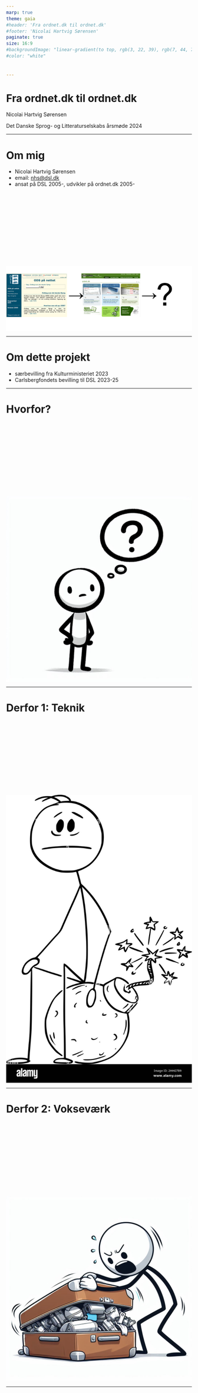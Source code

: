 ```yaml
---
marp: true
theme: gaia
#header: 'Fra ordnet.dk til ordnet.dk'
#footer: 'Nicolai Hartvig Sørensen'
paginate: true
size: 16:9
#backgroundImage: "linear-gradient(to top, rgb(3, 22, 39), rgb(7, 44, 79))"
#color: "white"


---
```


<style>
img {
    display: block;
    margin: 0 auto;
}
blockquote {
    border-left: 12px solid #0288d1;
}
blockquote::before {
    content: "";
}
</style>

<!-- paginate: skip
_class: invert lead -->

# Fra ordnet.dk til ordnet.dk

Nicolai Hartvig Sørensen

Det Danske Sprog- og Litteraturselskabs årsmøde 2024

<!--
Jeg hedder Nicolai og jeg er blevet bedt om at fortælle lidt om arbejdet med at udvikle en ny version af ordnet.dk
-->

---

# Om mig

- Nicolai Hartvig Sørensen
- email: [nhs@dsl.dk](mailto:nhs@dsl.dk)
- ansat på DSL 2005-, udvikler på ordnet.dk 2005-

![w:1024](images/tid.png)

<!-- 
Jeg arbejdet på DSL siden 2005, og jeg har faktisk arbejdet med ordnet.dk lige fra starten, så jeg var også med til det oprindelige "ODS på nettet".
-->

---

# Om dette projekt
  
- særbevilling fra Kulturministeriet 2023
- Carlsbergfondets bevilling til DSL 2023-25

<!--
Arbejdet med et nyt ordnet.dk var egentlig allerede i gang, men med en særbevilling fra Kulturministeriet 2023 sammen med Carlsbergfondets bevilling blev det muligt at indhente ekstern konsulenthjælp så vi kunne få **nye øjne** på opgaven.
-->

---

# Hvorfor?

![h:400px](images/hvorfor.jpeg)

<!--
Men først er det måske nødvendigt at fortælle hvorfor det overhovedet har været nødvendigt at med en ny version af ordnet.dk. 

Selvom den har kørt stort set uændret siden 2009 og 15 år er meget i it-sammenhæng, har vi egentlig ikke været utilfreds med den. 
-->

---

# Derfor 1: Teknik

![h:400px](images/bomb.jpg)

<!-- 
Den vigtigtste grund er simpelthen teknik. Hjemmesiden bliver drevet af gammel teknik som er svær at vedligeholde og som det er svært at finde konsulenter til

Den har også været meget svært at skalere op for at følge de flere og flere brugere gennem årene.

Det er simpelt hen en tikkende bombe - og på et tidspunkt inden alt for længe vil vi ikke kunne få sitet op igen efter et nedbrud.
-->

---

# Derfor 2: Vokseværk

![h:400px](images/growingpains.jpeg)

<!-- 
Den anden grund er vokseværk.

Oprindeligt var ordnet.dk designet til at vise kun to ordbøger, _Den Danske Ordbog_ og _Ordbog over det danske Sprog_. Men i mellemtiden er der kommet flere ordbøger til, så vi nu de sidste par år har hostet 12 online ordbøger.

DSL vil gerne samle alle ordbøger på samme site, ikke mindst for at bruge den store trafik til Den Danske Ordbog til at gøre opmærksom på de mere niche-prægede ordbøger.

Men:
-->

---

<style scoped>
img {
    padding: 200px 0 0 0;
}
</style>

![w:1024px](images/faneblade.png)

<!--
Det er der ikke plads til på det nuværende _ordnet.dk_ fordi navgiation mellem ordbøger foregår med et fanebladssystem.

Vi kan ikke få plads til alle 12 ordbøger så noget må i hvert fald ske.
-->

---

# Derfor 3: Brand-forvirring

![w:700px](images/ordnet.png)
![w:700px](images/ddo.png)

<!--
En tredje grund er brand-forvirring.

Vi har oplevet at mange brugere har haft svært ved afkode om de slår op i "ordnet.dk" eller i "Den Danske Ordbog", så der er et eller andet ved det nuværende site der forvirrer.

Det vigtigt at få håndteret denne forvirring, ikke mindst så Den Danske Ordbog kan stå stærkere i ansøgningssammenhæng. Fonde skal være sikre på hvad de faktisk støtter.
-->

---

# Derfor 4: Ændrede tider, ændrede brugere

![w:400px](images/caveman.jpeg)

<!-- 
Der er også sket noget med brugerne på de 15 år, og hjemmesiden er ikke rigtigt fulgt med tiderne.
-->

---

![w:1024px](images/devices.png)

<!--
Fx viser vores statistik at næsten halvdelen af alle brugere tilgår ordnet.dk fra en smartphone - også selv der findes en dedikeret app til mange af ordbøgerne. 

Og også selvom brugerne blive mødt af dette syn på en smartphone:
-->

---

![w:400px](images/mock.png)

<!--
Vi kan godt afsløre at vi ikke havde IKKE forudset hvor populære smartphones ville blive, da vi arbejdet med designet i 2008 og 2009...
-->

---

# Derfor 5: For meget af det hele

![h:400px](images/too_much.jpg)

<!--
For det femte har vi for meget af det hele, og det er også noget konsulenterne har gentaget over for os i processen.

Vi har så mange oplysninger at bliver svært at få overblik over vores sider.

For selvom ordnet.dk startede ret rent og fint, så er indholdet efterhånden vokset uden at vi rigtigt har lagt en plan for det.
-->

---

![w:1024px](images/forsimpling2.png)

<!--
Her er for eksempel Den Danske Ordbogs forside.

Der sker rigtig meget og der er mange forskellige oplysninger der kæmper om opmærksomheden.

Vi har en lang menu-navigation i venstre spalte, vi har nogle ordlister i højre spalte, vi har lidt tilfældigt placerede oplysninger i midterspalten. Hvad er det vi gerne vil fortælle brugerne er det vigtige her?
-->

---

![w:1024px](images/forsimpling1.png)

<!--
Det samme på en søgeresultatside. Der sker så meget at man faktisk vænner sig til kun at kigge i selve indholdsfeltet og ignorere alt uden om.
-->

---

# Dwarf

![h:800px](images/dwarf.png)

<!-- 
Da vi skulle vælge konsulenter, faldt valget på softwarehuset Dwarf. Vi kom især til at arbejde sammen med Mie og Adam og det var vi glade for.

Mie er brugergrænsefaldeekspert og benhård, og Adam er grafisk designer.
-->

---

# Overblik

![h:500px](images/map.jpeg)

<!-- 
Den opgave der blev stillet til Dwarf, var at skabe det manglende overblik over ordnet.dk med 12 ordbøger - og skabe et nyt grafisk design -- uden ødelægge forbindelsen til det gamle ordnet.dk.

* Hvordan sikrer vi at brugerne ved hvilken ordbog de søger i?
* Hvordan gør vi det muligt for brugerne at finde en ordbog de er interesseret i, når ordbøgerne er så mange og dækker så forskellige perioder?

De kunne ikke helt holde sig til den opgave, men det vender jeg tilbage til.
-->

---

![w:1024px](images/ddo_forside.png)

<!-- 
Her ser vi deres forslag til en ordbogs forside, i dette tilfælde Den Danske Ordbog, men det er tanken at alle ordbøger selvfølgelig er bygget op på den samme måde

Som vi kan se er antallet af centrale oplysninger reduceret til et søgefelt og for DDO, Dagens Ord

Det er det vigtige vi ønsker at brugerne skal se her.
-->

---

![w:1024px](images/ddo_forside_annoteret.png)

<!--
Hele venstre menu er nu flyttet til toppen og alle ordbøger får helt ensartede muligheder: Hjæp, Om ordbogen, Kontakt og eventuelt nyhder.
-->

---

![w:1024px](images/ddo_forside_navigation.png)

<!-- 

Vi kan også se at al omtale af ordnet.dk er forsvundet. Der er lagt vægt på at hver ordbog ligner et selvstændigt værk, så det er kun ordbogens navn og logo der fremgår.

Det er for at fortælle brugeren hvad de søger i lige nu og for at undgå sammenblandingen af fx Den Danske Ordbog og ordnet.dk.

For at navigere til en anden ordbog, åbner man et nagivationspanel ved at klikke på ordbogens navn med et traditionelt åbne-ikon
-->

---

![w:1024px](images/navigation.png)

<!-- 
Det ser vi her.
-->

---

![w:1024px](images/navigation_ordnet.png)

<!-- 
Det er først her navnet ordnet.dk fremgår, og man får straks en forklaring på hvad det er for et site.
-->

---

![w:1024px](images/navigation_navigation.png)

<!-- 
Til højre får man en liste over alle 12 ordbøger på ordnet.dk

De er inddelt i perioder så det er lettere at finde en ordbog man er interesseret i:

* Moderne dansk
* Nyere dansk
* Ældre dansk
* Klassiske sprog

-->

---

# Overblik: Farver

![w:1024px](images/farver.png)

<!-- 
Hver periode har sit farvetema. Der er for mange ordbøger til at hver ordbog kan få sit eget farvetema, men på denne måde, kan brugerne forhåbentlig nemmere opdage når de skifte til en ny periode.
-->

---

# 2 Søgning

<!-- Det var egentlig den opgave Dwarf havde fået, og vi synes at de løste den opgave godt.

Men det var umuligt at stoppe dem i også
at kigge på søgeresultatet, selvom vi flere gange huskede dem på at de måtte ikke ændre søgeresultatet ...

Jeg havde måske håbet på en lidt pænere stil til den søgenavigation som jeg i mellemtiden havde udviklet, men ikke mere end det.

Den gik ikke med Mie.
-->

---

<style scoped>
section {
    padding-top: 150px;
}
blockquote {
    font-size: 150%
}
</style>
DISCLAIMER:

> »Jeg hadede Dwarfs forslag til søgning første gang jeg så den« – _Fiktivt citat, Nicolai Hartvig Sørensen_ (2024)

<!--
Og jeg må indrømme at da Mie først fremlagde sine tanker om søgning, så var jeg faktisk skuffet - og jeg tænkte at hun slet ikke havde forstået opslag i ordbøger.

Men desværre var hun meget overbevisende ...
-->

<!--
Dwarf ønskede to ting:

1. Gøre det nemmere at vælge det rigtige ord
2. Et roligere søgeresultat

For at gøre det nemt at vælge det rigtige ord, vil Dwarf gerne væk fra de simple ordlister hvor man kun ser ordet og eventuelt en ordklasse, men ikke mere end det.

Et eksempel er autofuldførelseslisten - altså den ordliste der kommer frem når man skriver i søgefeltet
-->

---

![w:1024px](images/old_auto.png)

<!--
Dette er den nuværende autofuldførelse: Det er bare en liste af ord, og brugeren får ikke nogen hjælp til at vælge mellem ordene
-->

---

![w:1024px](images/new_auto.png)

<!--
Dette er Dwarfs forslag. Her er der både kommet ordklasse og en kort glosse der skal gøre det muligt at brugeren at identificere et ord.

Samtidig fremgår det hvilken ordbog der er tale om, Den Danske Ordbog med farven der viser at det er ordbog der beskriver moderne dansk.

Dette er altid inkluderet fordi den samme type liste både bruges til søgning i en enkelt ordbog på tværs af ordbøger.
-->

---

# Søgeresultat

<!-- 
For søgeresultatet har det været vigtig for Dwarf både at gøre det så roligt så muligt, så brugeren

Men det har også været et princip at lokke brugerne til at gå på opdagelse i andre ordbøger.
-->

---

![w:1024px](images/krampe1.png)

<!-- 
Her er så et eksempel på et opslag.

Fokus er nu udelukkende på det ord der er slået op.

Forhåbentlig har autofuldførelsen sørget for at det faktisk er det rigtige opslag, men der er stadig mulighed for at vælge en anden homograf med knapperne over opslagsordet. -->

---

![w:1024px](images/krampe_below.png)

<!-- ... og under selve opslaget er der links til den samme søgning i andre bøger og i andre opslag i samme ordbog.

Modsat før er der nu plads til at vise glosser fra de andre opslag, så brugeren med det samme kan se om det er et relevant link.

Dette gælder også fritekstsøgning i andre opslag:
-->

---

![w:1024px](images/krampe_fritekst_old.png)

<!-- I den gamle version må brugeren klikke sig ind på hver enkelt opslag for at se om det er relevant
se fx dette eksempel på en fritekst søgning i ODS nu: -->

---

![w:1024px](images/i-andre-opslag.png)
<!--
Mens nu vil der være plads til at se om matchet er relevant
-->

---

 ![bg contain](images/forside_mobil.png)
 ![bg contain](images/krampe_mobil.png)

<!--
Og det hele kan selvfølgelig også vises på mobiltelefoner med samme funktionalitet som på en desktopcomputer.

Det er vigtigt fordi vi forventer at så mange brugere både bruger desktop og telefon.
-->

---

<!-- Men prisen for denne luksus er denne: -->

![bg cover 180%](images/krampe_annoteret.png)

<!-- For at brugeren ikke drukner i lange opslag uden at opdage de andre muligheder der nu findes under opslaget, har Dwarf foreslået at vise en Vis mere-knap. Dette har allerede skabt debat i redaktionerne  -- Og også internt i mig. 

Jeg stejlede over Vis mere-knappen, indtil jeg blev overbevist om at de fyldigere links til andre ordbøger under opslaget, er netop hvad formålet med det nye ordnet.dk er:

At give brugerne en reel mulighed for at opdage de andre ordbogsressourcer som tidligere har været skjult på andre sites og i anonyme og uinspirerende ordblister. 
-->

---

![h:600px](images/tired.jpeg)

<!-- Det endte med et meget større projekt end vi forventede fordi Dwarf havde så drastiske forslag til ændringer i søgeresultatet. Vi er kommet langt med implementeringen og de fleste funktioner er klar, men der er mange detaljer der skal finpudses før vi kan gå i luften.

* Ikke mindst glosser som nu er centrale for meget af navigationen, fx i autofuldførelseslister, skal automatisk genereres ud fra indholdet hvilket ikke er ligetil i de historiske ordbøger

Men vi mener at resultatet kommer til at løse mange af eller alle de problemer vi havde håbet.
-->